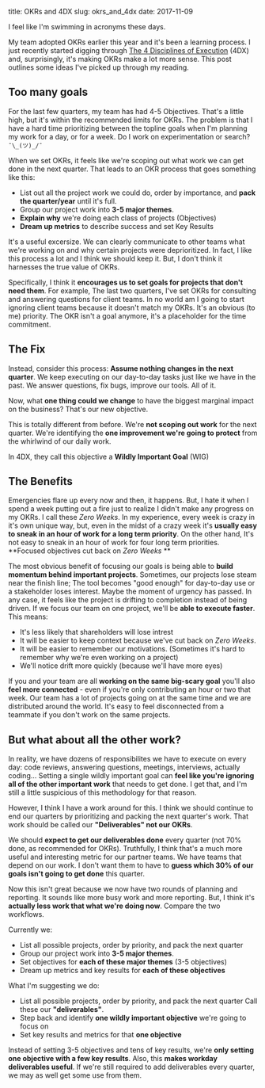 title: OKRs and 4DX
slug: okrs_and_4dx
date: 2017-11-09

I feel like I'm swimming in acronyms these days.

My team adopted OKRs earlier this year and it's been a learning process.
I just recently started digging through 
[The 4 Disciplines of Execution](https://www.amazon.com/Disciplines-Execution-Achieving-Wildly-Important/dp/1491517751)
(4DX)
and, surprisingly, it's making OKRs make a lot more sense.
This post outlines some ideas I've picked up through my reading.

## Too many goals

For the last few quarters, my team has had 4-5 Objectives.
That's a little high, but it's within the recommended limits for OKRs.
The problem is that I have a hard time prioritizing between the topline goals
when I'm planning my work for a day, or for a week.
Do I work on experimentation or search?
`¯\_(ツ)_/¯`

When we set OKRs,
it feels like we're scoping out what work we can get done in the next quarter.
That leads to an OKR process that goes something like this:

* List out all the project work we could do,
  order by importance,
  and **pack the quarter/year** until it's full.
* Group our project work into **3-5 major themes**.
* **Explain why** we're doing each class of projects (Objectives)
* **Dream up metrics** to describe success and set Key Results

It's a useful excersize.
We can clearly communicate to other teams what we're working on
and why certain projects were deprioritized.
In fact, I like this process a lot and I think we should keep it.
But, I don't think it harnesses the true value of OKRs. 

Specifically, I think it 
**encourages us to set goals for projects that don't need them**.
For example, The last two quarters,
I've set OKRs for consulting and answering questions for client teams.
In no world am I going to start ignoring client teams because it doesn't match my OKRs.
It's an obvious (to me) priority.
The OKR isn't a goal anymore, it's a placeholder for the time commitment.

## The Fix

Instead, consider this process:
**Assume nothing changes in the next quarter**.
We keep executing on our day-to-day tasks just like we have in the past.
We answer questions, fix bugs, improve our tools.
All of it.

Now, what **one thing could we change** to have the biggest marginal impact on the business?
That's our new objective.

This is totally different from before.
We're **not scoping out work** for the next quarter.
We're identifying the **one improvement we're going to protect**
from the whirlwind of our daily work.

In 4DX, they call this objective a **Wildly Important Goal** (WIG)

## The Benefits

Emergencies flare up every now and then,
it happens.
But, I hate it when I spend a week putting out a fire
just to realize I didn't make any progress on my OKRs.
I call these *Zero Weeks*.
In my experience, every week is crazy in it's own unique way,
but, even in the midst of a crazy week
it's **usually easy to sneak in an hour of work for a long term priority**.
On the other hand,
It's not easy to sneak in an hour of work for four long term priorities.
**Focused objectives cut back on *Zero Weeks* **

The most obvious benefit of focusing our goals
is being able to **build momentum behind important projects**.
Sometimes, our projects lose steam near the finish line;
The tool becomes "good enough" for day-to-day use or a stakeholder loses interest.
Maybe the moment of urgency has passed.
In any case, it feels like the project is drifting to completion instead of being driven.
If we focus our team on one project, we'll be **able to execute faster**.
This means:

* It's less likely that shareholders will lose intrest
* It will be easier to keep context because we've cut back on *Zero Weeks*.
* It will be easier to remember our motivations.
  (Sometimes it's hard to remember why we're even working on a project)
* We'll notice drift more quickly (because we'll have more eyes)

If you and your team are all **working on the same big-scary goal**
you'll also **feel more connected** - 
even if you're only contributing an hour or two that week.
Our team has a lot of projects going on at the same time 
and we are distributed around the world.
It's easy to feel disconnected from a teammate if you don't work on the same projects.

## But what about all the other work?

In reality, we have dozens of responsibilites we have to execute on every day:
code reviews, answering questions, meetings, interviews, actually coding...
Setting a single wildly important goal
can **feel like you're ignoring all of the other important work** that needs to get done.
I get that, and I'm still a little suspicious of this methodology for that reason.

However, I think I have a work around for this.
I think we should continue to end our quarters
by prioritizing and packing the next quarter's work.
That work should be called our **"Deliverables" not our OKRs**.

We should **expect to get our deliverables done** every quarter
(not 70% done, as recommended for OKRs).
Truthfully, I think that's a much more useful and interesting metric for our partner teams.
We have teams that depend on our work.
I don't want them to have to **guess which 30% of our goals isn't going to get done** this quarter.

Now this isn't great because we now have two rounds of planning and reporting.
It sounds like more busy work and more reporting.
But, I think it's **actually less work that what we're doing now**.
Compare the two workflows.

Currently we:

* List all possible projects, order by priority, and pack the next quarter
* Group our project work into **3-5 major themes**.
* Set objectives for **each of these major themes** (3-5 objectives)
* Dream up metrics and key results for **each of these objectives**

What I'm suggesting we do:

* List all possible projects, order by priority, and pack the next quarter
  Call these our **"deliverables"**.
* Step back and identify **one wildly important objective** we're going to focus on
* Set key results and metrics for that **one objective**

Instead of setting 3-5 objectives and tens of key results,
we're **only setting one objective with a few key results**.
Also, this **makes workday deliverables useful**.
If we're still required to add deliverables every quarter,
we may as well get some use from them.

